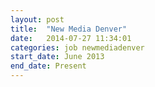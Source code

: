 ```yaml
---
layout: post
title:  "New Media Denver"
date:   2014-07-27 11:34:01
categories: job newmediadenver
start_date: June 2013
end_date: Present
---
```


